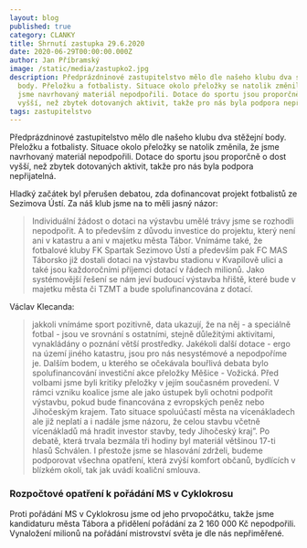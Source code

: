 ```yaml
---
layout: blog
published: true
category: CLANKY
title: Shrnutí zastupka 29.6.2020
date: 2020-06-29T00:00:00.000Z
author: Jan Příbramský
image: /static/media/zastupko2.jpg
description: Předprázdninové zastupitelstvo mělo dle našeho klubu dva stěžejní
  body. Přeložku a fotbalisty. Situace okolo přeložky se natolik změnila, že
  jsme navrhovaný materiál nepodpořili. Dotace do sportu jsou proporčně o dost
  vyšší, než zbytek dotovaných aktivit, takže pro nás byla podpora nepřijatelná.
tags: zastupitelstvo
---
```

Předprázdninové zastupitelstvo mělo dle našeho klubu dva stěžejní body. Přeložku a fotbalisty. Situace okolo přeložky se natolik změnila, že jsme navrhovaný materiál nepodpořili. Dotace do sportu jsou proporčně o dost vyšší, než zbytek dotovaných aktivit, takže pro nás byla podpora nepřijatelná.

Hladký začátek byl přerušen debatou, zda dofinancovat projekt fotbalistů ze Sezimova Ústí. Za náš klub jsme na to měli jasný názor:

> Individuální žádost o dotaci na výstavbu umělé trávy jsme se rozhodli nepodpořit. A to především z důvodu investice do projektu, který není ani v katastru a ani v majetku města Tábor. Vnímáme také, že fotbalové kluby FK Spartak Sezimovo Ústí a především pak FC MAS Táborsko již dostali dotaci na výstavbu stadionu v Kvapilově ulici a také jsou každoročními příjemci dotací v řádech milionů. Jako systémovější řešení se nám jeví budoucí výstavba hřiště, které bude v majetku města či TZMT a bude spolufinancována z dotací.

Václav Klecanda: 
> jakkoli vnímáme sport pozitivně, data ukazují, že na něj - a speciálně fotbal - jsou ve srovnání s ostatními, stejně důležitými aktivitami, vynakládány o poznání větší prostředky. Jakékoli další dotace - ergo na území jiného katastru, jsou pro nás nesystémové a nepodpoříme je.
Dalším bodem, u kterého se očekávala bouřlivá debata bylo spolufinancování investiční akce přeložky Měšice - Vožická. Před volbami jsme byli kritiky přeložky v jejím současném provedení. V rámci vzniku koalice jsme ale jako ústupek byli ochotni podpořit výstavbu, pokud bude financována z evropských peněz nebo Jihočeským krajem. 
> Tato situace spoluúčastí města na vícenákladech ale již neplatí a i nadále jsme názoru, že celou stavbu včetně vícenákladů má hradit investor stavby, tedy Jihočeský kraj”. 
Po debatě, která trvala bezmála tři hodiny byl materiál většinou 17-ti hlasů Schválen. 
> I přestože jsme se hlasování zdrželi, budeme podporovat všechna opatření, která zvýší komfort občanů, bydlících v blízkém okolí, tak jak uvádí koaliční smlouva.
### Rozpočtové opatření k pořádání MS v Cyklokrosu

Proti pořádání MS v Cyklokrosu jsme od jeho prvopočátku, takže jsme kandidaturu města Tábora a přidělení pořádání za 2 160 000 Kč nepodpořili. Vynaložení milionů na pořádání mistrovství světa je dle nás nepřiměřené.
